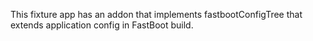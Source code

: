 This fixture app has an addon that implements fastbootConfigTree that extends application config in FastBoot build.
